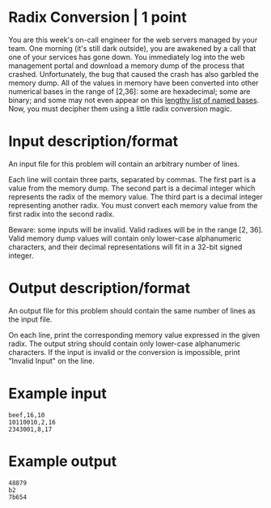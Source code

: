 Radix Conversion | 1 point
==========================

You are this week's on-call engineer for the web servers managed by your team. One morning (it's still dark outside), you are awakened by a call that one of your services has gone down. You immediately log into the web management portal and download a memory dump of the process that crashed. Unfortunately, the bug that caused the crash has also garbled the memory dump. All of the values in memory have been converted into other numerical bases in the range of [2,36]: some are hexadecimal; some are binary; and some may not even appear on this [lengthy list of named bases](http://en.wikipedia.org/wiki/Hexavigesimal). Now, you must decipher them using a little radix conversion magic.

# Input description/format

An input file for this problem will contain an arbitrary number of lines.

Each line will contain three parts, separated by commas. The first part is a value from the memory dump. The second part is a decimal integer which represents the radix of the memory value. The third part is a decimal integer representing another radix. You must convert each memory value from the first radix into the second radix.

Beware: some inputs will be invalid. Valid radixes will be in the range [2, 36]. Valid memory dump values will contain only lower-case alphanumeric characters, and their decimal representations will fit in a 32-bit signed integer.

# Output description/format

An output file for this problem should contain the same number of lines as the input file.

On each line, print the corresponding memory value expressed in the given radix. The output string should contain only lower-case alphanumeric characters. If the input is invalid or the conversion is impossible, print "Invalid Input" on the line.

# Example input
```
beef,16,10
10110010,2,16
2343001,8,17
```
# Example output
```
48879
b2
7b654
```
